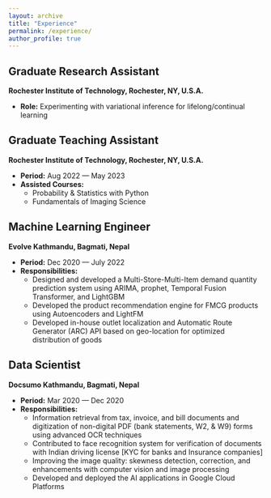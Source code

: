 ```yaml
---
layout: archive
title: "Experience"
permalink: /experience/
author_profile: true
---
```


## Graduate Research Assistant
**Rochester Institute of Technology, Rochester, NY, U.S.A.**

- **Role:** Experimenting with variational inference for lifelong/continual learning

## Graduate Teaching Assistant
**Rochester Institute of Technology, Rochester, NY, U.S.A.**

- **Period:** Aug 2022 — May 2023
- **Assisted Courses:**
  - Probability & Statistics with Python
  - Fundamentals of Imaging Science

## Machine Learning Engineer
**Evolve Kathmandu, Bagmati, Nepal**

- **Period:** Dec 2020 — July 2022
- **Responsibilities:**
  - Designed and developed a Multi-Store-Multi-Item demand quantity prediction system using ARIMA, prophet, Temporal Fusion Transformer, and LightGBM
  - Developed the product recommendation engine for FMCG products using Autoencoders and LightFM
  - Developed in-house outlet localization and Automatic Route Generator (ARC) API based on geo-location for optimized distribution of goods

## Data Scientist
**Docsumo Kathmandu, Bagmati, Nepal**

- **Period:** Mar 2020 — Dec 2020
- **Responsibilities:**
  - Information retrieval from tax, invoice, and bill documents and digitization of non-digital PDF (bank statements, W2, & W9) forms using advanced OCR techniques
  - Contributed to face recognition system for verification of documents with Indian driving license [KYC for banks and Insurance companies]
  - Improving the image quality: skewness detection, correction, and enhancements with computer vision and image processing
  - Developed and deployed the AI applications in Google Cloud Platforms
